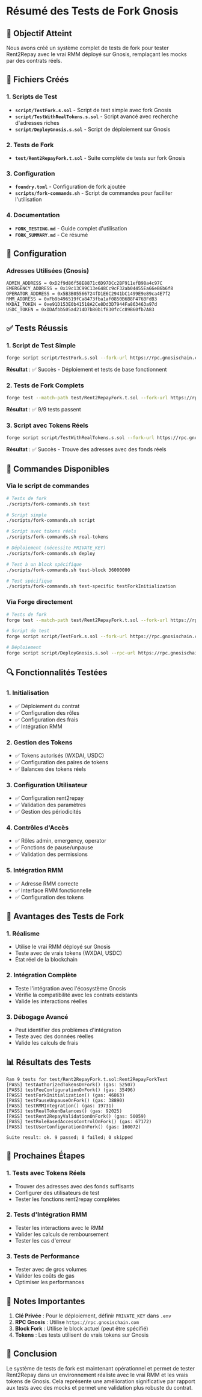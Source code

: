 # Résumé des Tests de Fork Gnosis

## 🎯 Objectif Atteint

Nous avons créé un système complet de tests de fork pour tester Rent2Repay avec le vrai RMM déployé sur Gnosis, remplaçant les mocks par des contrats réels.

## 📁 Fichiers Créés

### 1. Scripts de Test
- **`script/TestFork.s.sol`** - Script de test simple avec fork Gnosis
- **`script/TestWithRealTokens.s.sol`** - Script avancé avec recherche d'adresses riches
- **`script/DeployGnosis.s.sol`** - Script de déploiement sur Gnosis

### 2. Tests de Fork
- **`test/Rent2RepayFork.t.sol`** - Suite complète de tests sur fork Gnosis

### 3. Configuration
- **`foundry.toml`** - Configuration de fork ajoutée
- **`scripts/fork-commands.sh`** - Script de commandes pour faciliter l'utilisation

### 4. Documentation
- **`FORK_TESTING.md`** - Guide complet d'utilisation
- **`FORK_SUMMARY.md`** - Ce résumé

## 🔧 Configuration

### Adresses Utilisées (Gnosis)
```solidity
ADMIN_ADDRESS = 0xD2f9d86f58E8871c6D97DCc2BF911efB98a4c97C
EMERGENCY_ADDRESS = 0x19c13C99C13e648Cc9cF32ab04455Ea66eB6b6f8
OPERATOR_ADDRESS = 0x5B3B05566724fD1E6C2941bC1499E9e89ca4E7f2
RMM_ADDRESS = 0xFb9b496519fCa8473fba1af0850B6B8F476BFdB3
WXDAI_TOKEN = 0xe91D153E0b41518A2Ce8Dd3D7944Fa863463a97d
USDC_TOKEN = 0xDDAfbb505ad214D7b80b1f830fcCc89B60fb7A83
```

## ✅ Tests Réussis

### 1. Script de Test Simple
```bash
forge script script/TestFork.s.sol --fork-url https://rpc.gnosischain.com -vvv
```
**Résultat** : ✅ Succès - Déploiement et tests de base fonctionnent

### 2. Tests de Fork Complets
```bash
forge test --match-path test/Rent2RepayFork.t.sol --fork-url https://rpc.gnosischain.com -vvv
```
**Résultat** : ✅ 9/9 tests passent

### 3. Script avec Tokens Réels
```bash
forge script script/TestWithRealTokens.s.sol --fork-url https://rpc.gnosischain.com -vvv
```
**Résultat** : ✅ Succès - Trouve des adresses avec des fonds réels

## 🚀 Commandes Disponibles

### Via le script de commandes
```bash
# Tests de fork
./scripts/fork-commands.sh test

# Script simple
./scripts/fork-commands.sh script

# Script avec tokens réels
./scripts/fork-commands.sh real-tokens

# Déploiement (nécessite PRIVATE_KEY)
./scripts/fork-commands.sh deploy

# Test à un block spécifique
./scripts/fork-commands.sh test-block 36000000

# Test spécifique
./scripts/fork-commands.sh test-specific testForkInitialization
```

### Via Forge directement
```bash
# Tests de fork
forge test --match-path test/Rent2RepayFork.t.sol --fork-url https://rpc.gnosischain.com -vvv

# Script de test
forge script script/TestFork.s.sol --fork-url https://rpc.gnosischain.com -vvv

# Déploiement
forge script script/DeployGnosis.s.sol --rpc-url https://rpc.gnosischain.com --broadcast --verify
```

## 🔍 Fonctionnalités Testées

### 1. Initialisation
- ✅ Déploiement du contrat
- ✅ Configuration des rôles
- ✅ Configuration des frais
- ✅ Intégration RMM

### 2. Gestion des Tokens
- ✅ Tokens autorisés (WXDAI, USDC)
- ✅ Configuration des paires de tokens
- ✅ Balances des tokens réels

### 3. Configuration Utilisateur
- ✅ Configuration rent2repay
- ✅ Validation des paramètres
- ✅ Gestion des périodicités

### 4. Contrôles d'Accès
- ✅ Rôles admin, emergency, operator
- ✅ Fonctions de pause/unpause
- ✅ Validation des permissions

### 5. Intégration RMM
- ✅ Adresse RMM correcte
- ✅ Interface RMM fonctionnelle
- ✅ Configuration des tokens

## 🎯 Avantages des Tests de Fork

### 1. **Réalisme**
- Utilise le vrai RMM déployé sur Gnosis
- Teste avec de vrais tokens (WXDAI, USDC)
- État réel de la blockchain

### 2. **Intégration Complète**
- Teste l'intégration avec l'écosystème Gnosis
- Vérifie la compatibilité avec les contrats existants
- Valide les interactions réelles

### 3. **Débogage Avancé**
- Peut identifier des problèmes d'intégration
- Teste avec des données réelles
- Valide les calculs de frais

## 📊 Résultats des Tests

```
Ran 9 tests for test/Rent2RepayFork.t.sol:Rent2RepayForkTest
[PASS] testAuthorizedTokensOnFork() (gas: 52507)
[PASS] testFeeConfigurationOnFork() (gas: 35496)
[PASS] testForkInitialization() (gas: 46863)
[PASS] testPauseUnpauseOnFork() (gas: 38890)
[PASS] testRMMIntegration() (gas: 19731)
[PASS] testRealTokenBalances() (gas: 92025)
[PASS] testRent2RepayValidationOnFork() (gas: 50059)
[PASS] testRoleBasedAccessControlOnFork() (gas: 67172)
[PASS] testUserConfigurationOnFork() (gas: 160072)

Suite result: ok. 9 passed; 0 failed; 0 skipped
```

## 🔧 Prochaines Étapes

### 1. **Tests avec Tokens Réels**
- Trouver des adresses avec des fonds suffisants
- Configurer des utilisateurs de test
- Tester les fonctions rent2repay complètes

### 2. **Tests d'Intégration RMM**
- Tester les interactions avec le RMM
- Valider les calculs de remboursement
- Tester les cas d'erreur

### 3. **Tests de Performance**
- Tester avec de gros volumes
- Valider les coûts de gas
- Optimiser les performances

## 📝 Notes Importantes

1. **Clé Privée** : Pour le déploiement, définir `PRIVATE_KEY` dans `.env`
2. **RPC Gnosis** : Utilise `https://rpc.gnosischain.com`
3. **Block Fork** : Utilise le block actuel (peut être spécifié)
4. **Tokens** : Les tests utilisent de vrais tokens sur Gnosis

## 🎉 Conclusion

Le système de tests de fork est maintenant opérationnel et permet de tester Rent2Repay dans un environnement réaliste avec le vrai RMM et les vrais tokens de Gnosis. Cela représente une amélioration significative par rapport aux tests avec des mocks et permet une validation plus robuste du contrat.
